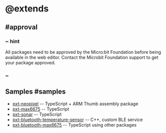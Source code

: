 # @extends

## #approval

### ~ hint

All packages need to be approved by the Micro:bit Foundation before being available in the web editor.
Contact the Microbit Foundation support to get your package approved.

### ~

## Samples #samples

* [pxt-neopixel](https://github.com/Microsoft/pxt-neopixel) -- TypeScript + ARM Thumb assembly package
* [pxt-max6675](https://github.com/Microsoft/pxt-max6675) -- TypeScript
* [pxt-sonar](https://github.com/microsoft/pxt-sonar) -- TypeScript
* [pxt-bluetooth-temperature-sensor](https://github.com/Microsoft/pxt-temperature-sensor) -- C++, custom BLE service
* [pxt-bluetooth-max6675](https://github.com/Microsoft/pxt-bluetooth-max6675) -- TypeScript using other packages
